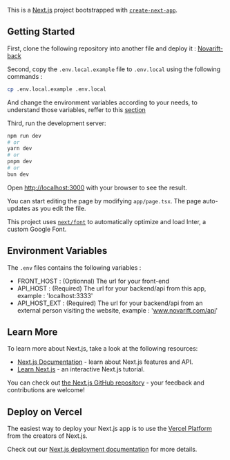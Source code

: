 This is a [Next.js](https://nextjs.org/) project bootstrapped with [`create-next-app`](https://github.com/vercel/next.js/tree/canary/packages/create-next-app).

## Getting Started

First, clone the following repository into another file and deploy it : [Novarift-back](https://github.com/AcePeed/novarift_backend)

Second, copy the `.env.local.example` file to `.env.local` using the following commands : 
```bash
cp .env.local.example .env.local
```
And change the environment variables according to your needs, to understand those variables, reffer to this [section](#environment-variables)

Third, run the development server:

```bash
npm run dev
# or
yarn dev
# or
pnpm dev
# or
bun dev
```

Open [http://localhost:3000](http://localhost:3000) with your browser to see the result.

You can start editing the page by modifying `app/page.tsx`. The page auto-updates as you edit the file.

This project uses [`next/font`](https://nextjs.org/docs/basic-features/font-optimization) to automatically optimize and load Inter, a custom Google Font.

## Environment Variables
The `.env` files contains the following variables : 

 - FRONT_HOST : (Optionnal) The url for your front-end
 - API_HOST : (Required) The url for your backend/api from this app, example : 'localhost:3333'
 - API_HOST_EXT : (Required) The url for your backend/api from an external person visiting the website, example : 'www.novarift.com/api'

## Learn More

To learn more about Next.js, take a look at the following resources:

- [Next.js Documentation](https://nextjs.org/docs) - learn about Next.js features and API.
- [Learn Next.js](https://nextjs.org/learn) - an interactive Next.js tutorial.

You can check out [the Next.js GitHub repository](https://github.com/vercel/next.js/) - your feedback and contributions are welcome!

## Deploy on Vercel

The easiest way to deploy your Next.js app is to use the [Vercel Platform](https://vercel.com/new?utm_medium=default-template&filter=next.js&utm_source=create-next-app&utm_campaign=create-next-app-readme) from the creators of Next.js.

Check out our [Next.js deployment documentation](https://nextjs.org/docs/deployment) for more details.
